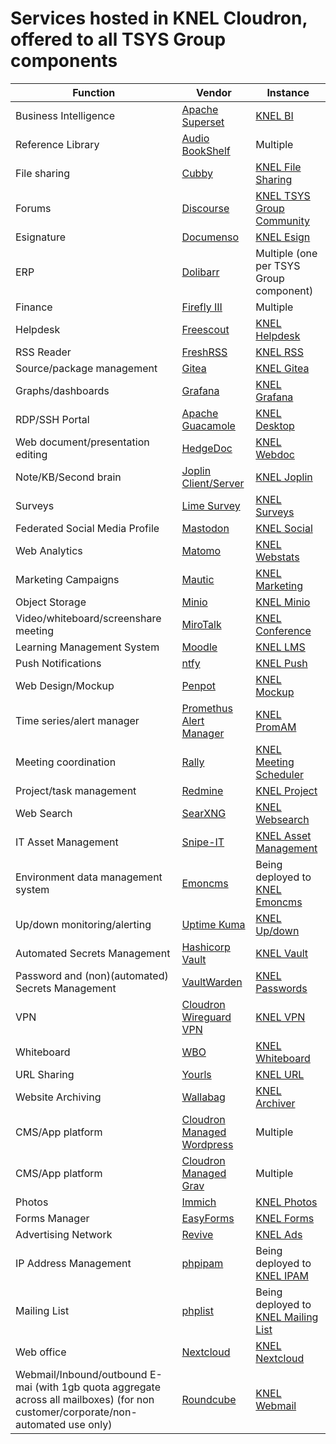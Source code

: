 # Services hosted in KNEL Cloudron, offered to all TSYS Group components
 
|Function|Vendor|Instance|
|---|---|---|
|Business Intelligence|[Apache Superset](https://superset.apache.org/)|[KNEL BI](https://bi.knownelement.com)|
|Reference Library|[Audio BookShelf](https://www.audiobookshelf.org/)|Multiple|
|File sharing|[Cubby](https://getcubby.org/)|[KNEL File Sharing](https://share.knownelement.com/#files/home/)|
|Forums|[Discourse](https://www.discourse.org/)|[KNEL TSYS Group Community](https://community.turnsys.com)|
|Esignature|[Documenso](https://documenso.com/)|[KNEL Esign](https://esign.knownelement.com)|
|ERP|[Dolibarr](https://www.dolibarr.org/)|Multiple (one per TSYS Group component)|
|Finance|[Firefly III](https://www.firefly-iii.org/)|Multiple|
|Helpdesk|[Freescout](https://freescout.net/)|[KNEL Helpdesk](https://helpdesk.knownelement.com)|
|RSS Reader|[FreshRSS](https://freshrss.org/)|[KNEL RSS](https://rss.knownelement.com)|
|Source/package management|[Gitea](https://github.com/go-gitea/gitea)|[KNEL Gitea](https://git.knownelement.com)|
|Graphs/dashboards|[Grafana](https://grafana.com/)|[KNEL Grafana](https://grafana.knownelement.com/)|
|RDP/SSH Portal|[Apache Guacamole](https://guacamole.apache.org/)|[KNEL Desktop](https://jumpin.knownelement.com/#/)|
|Web document/presentation editing|[HedgeDoc](https://hedgedoc.org/)|[KNEL Webdoc](https://webdocs.knownelement.com/)|
|Note/KB/Second brain|[Joplin Client/Server](https://joplinapp.org/)|[KNEL Joplin](https://notes.knownelement.com)|
|Surveys|[Lime Survey](https://www.limesurvey.org/)|[KNEL Surveys](https://surveys.knownelement.com/)|
|Federated Social Media Profile|[Mastodon](https://joinmastodon.org/)|[KNEL Social](https://socialnet.turnsys.com/explore)|
|Web Analytics|[Matomo](https://matomo.org/)|[KNEL Webstats](https://webstats.knownelement.com/)|
|Marketing Campaigns|[Mautic](https://www.mautic.org/)|[KNEL Marketing](https://marketing.knownelement.com/s/login)|
|Object Storage|[Minio](https://min.io/)|[KNEL Minio](https://objects.knownelement.com/)|
|Video/whiteboard/screenshare meeting|[MiroTalk](https://github.com/miroslavpejic85/mirotalk)|[KNEL Conference](https://meet.knownelement.com/)|
|Learning Management System|[Moodle](https://moodle.org/)|[KNEL LMS](https://learn.knownelement.com/)|
|Push Notifications|[ntfy](https://ntfy.sh/)|[KNEL Push](https://notify.knownelement.com/)|
|Web Design/Mockup|[Penpot](https://penpot.app/)|[KNEL Mockup](https://design.knownelement.com/)|
|Time series/alert manager|[Promethus Alert Manager](https://prometheus.io/docs/alerting/latest/alertmanager/)|[KNEL PromAM](https://alertmanager.knownelement.com/login?redirect=/)|
|Meeting coordination|[Rally](https://github.com/lukevella/rallly)|[KNEL Meeting Scheduler](https://companymeetings.knownelement.com/)|
|Project/task management|[Redmine](https://www.redmine.org/)|[KNEL Project](https://projects.knownelement.com/)|
|Web Search|[SearXNG](https://docs.searxng.org/)|[KNEL Websearch](https://websearch.knownelement.com/)|
|IT Asset Management|[Snipe-IT](https://snipeitapp.com/)|[KNEL Asset Management](https://assets.knownelement.com/login)|
|Environment data management system|[Emoncms](https://emoncms.org/)|Being deployed to [KNEL Emoncms](https://emoncms.knownelement.com/)|
|Up/down monitoring/alerting|[Uptime Kuma](https://uptime.kuma.pet/)|[KNEL Up/down](https://status.knownelement.com/dashboard)|
|Automated Secrets Management|[Hashicorp Vault](https://www.vaultproject.io/)|[KNEL Vault](https://vault.knownelement.com)|
|Password and (non)(automated) Secrets Management|[VaultWarden](https://github.com/dani-garcia/vaultwarden)|[KNEL Passwords](https://pwvault.turnsys.com/#/login)|
|VPN|[Cloudron Wireguard VPN](https://www.cloudron.io/store/io.cloudron.openvpn.html)|[KNEL VPN](https://vpn.knownelement.com/)|
|Whiteboard|[WBO](https://github.com/lovasoa/whitebophir)|[KNEL Whiteboard](https://whiteboard.knownelement.com/login?redirect=/)|
|URL Sharing|[Yourls](https://yourls.org/)|[KNEL URL](https://url.knownelement.com/)|
|Website Archiving|[Wallabag](https://wallabag.org/)|[KNEL Archiver](https://readlater.knownelement.com/login)|
|CMS/App platform|[Cloudron Managed Wordpress](https://docs.cloudron.io/apps/wordpress-managed/)|Multiple|
|CMS/App platform|[Cloudron Managed Grav](https://docs.cloudron.io/apps/grav/)| Multiple|
|Photos|[Immich](https://immich.app/)|[KNEL Photos](https://photos.knownelement.com/auth/login)|
|Forms Manager|[EasyForms](https://easyforms.dev/)|[KNEL Forms](https://forms.knownelement.com/)|
|Advertising Network|[Revive](https://www.revive-adserver.com/)|[KNEL Ads](https://ads.knownelement.com/www/admin/index.php)|
|IP Address Management|[phpipam](https://phpipam.net/)|Being deployed to [KNEL IPAM](https://ipam.knownelement.com/)|
|Mailing List|[phplist](https://www.phplist.com/)|Being deployed to [KNEL Mailing List](https://lists.knownelement.com)|
|Web office|[Nextcloud](https://nextcloud.com/)|[KNEL Nextcloud](https://nextcloud.knownelement.com/)|
|Webmail/Inbound/outbound E-mai (with 1gb quota aggregate across all mailboxes) (for non customer/corporate/non-automated use only)|[Roundcube](https://roundcube.net/)|[KNEL Webmail](https://webmail.knownelement.com/)|
